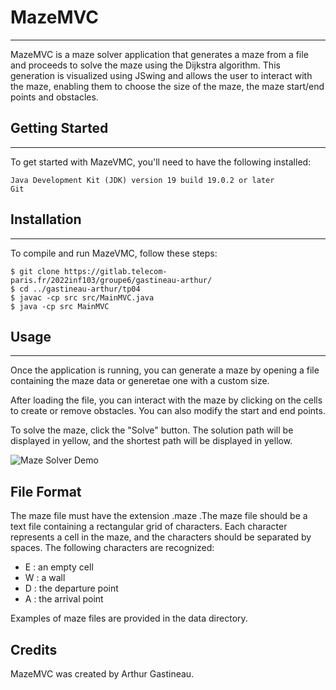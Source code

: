 # MazeMVC
***
MazeMVC is a maze solver application that generates a maze from a file and proceeds to solve the maze using the Dijkstra algorithm. This generation is visualized using JSwing and allows the user to interact with the maze, enabling them to choose the size of the maze, the maze start/end points and obstacles.

## Getting Started
***
To get started with MazeVMC, you'll need to have the following installed:

    Java Development Kit (JDK) version 19 build 19.0.2 or later
    Git

## Installation
***
To compile and run MazeVMC, follow these steps:

    $ git clone https://gitlab.telecom-paris.fr/2022inf103/groupe6/gastineau-arthur/
    $ cd ../gastineau-arthur/tp04
    $ javac -cp src src/MainMVC.java
    $ java -cp src MainMVC

## Usage
***
Once the application is running, you can generate a maze by opening a file containing the maze data or generetae one with a custom size. 

After loading the file, you can interact with the maze by clicking on the cells to create or remove obstacles. You can also modify the start and end points.

To solve the maze, click the "Solve" button. The solution path will be displayed in yellow, and the shortest path will be displayed in yellow.

![Maze Solver Demo](maze_demo.gif)

## File Format

The maze file must have the extension .maze .The maze file should be a text file containing a rectangular grid of characters. Each character represents a cell in the maze, and the characters should be separated by spaces. The following characters are recognized:

- E : an empty cell
- W : a wall
- D : the departure point
- A : the arrival point

Examples of maze files are provided in the data directory.

## Credits

MazeMVC was created by Arthur Gastineau.

